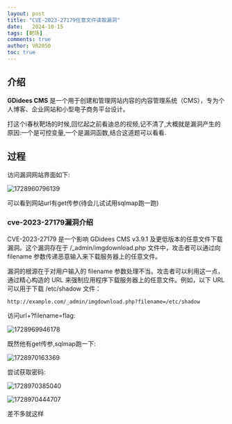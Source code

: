 ```yaml
---
layout: post
title: "CVE-2023-27179任意文件读取漏洞"
date:   2024-10-15
tags: [靶场]
comments: true
author: VR2050
toc: true
---
```

## 介绍

**GDidees CMS** 是一个用于创建和管理网站内容的内容管理系统（CMS），专为个人博客、企业网站和小型电子商务平台设计。

打这个i春秋靶场的时候,回忆起之前看迪总的视频,记不清了,大概就是漏洞产生的原因:一个是可控变量,一个是漏洞函数,结合这道题可以看看.

## 过程

访问漏洞网站界面如下:

![1728960796139](image/2024-10-15-CVE-2023-27179/1728960796139.png)

可以看到网站url有get传参(待会儿试试用sqlmap跑一跑)

### cve-2023-27179漏洞介绍


CVE-2023-27179 是一个影响 GDidees CMS v3.9.1 及更低版本的任意文件下载漏洞。这个漏洞存在于 /_admin/imgdownload.php 文件中，攻击者可以通过向 filename 参数传递恶意输入来下载服务器上的任意文件。

漏洞的根源在于对用户输入的 filename 参数处理不当。攻击者可以利用这一点，通过精心构造的 URL 来强制应用程序下载服务器上的任意文件。例如，以下 URL 可以用于下载 /etc/shadow 文件：

```http
http://example.com/_admin/imgdownload.php?filename=/etc/shadow
```


访问url+?filename=flag:

![1728969946178](image/2024-10-15-CVE-2023-27179/1728969946178.png)

既然他有get传参,sqlmap跑一下:


![1728970163369](image/2024-10-15-CVE-2023-27179/1728970163369.png)

尝试获取密码:

![1728970385040](image/2024-10-15-CVE-2023-27179/1728970385040.png)

![1728970444707](image/2024-10-15-CVE-2023-27179/1728970444707.png)

差不多就这样
